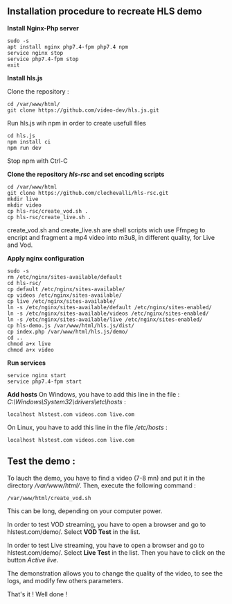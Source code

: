 ## **Installation  procedure to recreate HLS demo**

**Install Nginx-Php server**

    sudo -s
    apt install nginx php7.4-fpm php7.4 npm   
    service nginx stop
    service php7.4-fpm stop
    exit

**Install hls.js**

Clone the repository :

    cd /var/www/html/
    git clone https://github.com/video-dev/hls.js.git
    
Run hls.js wih npm in order to create usefull files

    cd hls.js
    npm install ci
    npm run dev

Stop npm with Ctrl-C

**Clone the repository *hls-rsc* and set encoding scripts**

    cd /var/www/html
    git clone https://github.com/clechevalli/hls-rsc.git
    mkdir live
    mkdir video
    cp hls-rsc/create_vod.sh .
    cp hls-rsc/create_live.sh .

create_vod.sh and create_live.sh are shell scripts wich use Ffmpeg to encript and fragment a mp4 video into m3u8, in different quality, for Live and Vod.

**Apply nginx configuration**

    sudo -s
    rm /etc/nginx/sites-available/default
    cd hls-rsc/
    cp default /etc/nginx/sites-available/
    cp videos /etc/nginx/sites-available/
    cp live /etc/nginx/sites-available/
    ln -s /etc/nginx/sites-available/default /etc/nginx/sites-enabled/
    ln -s /etc/nginx/sites-available/videos /etc/nginx/sites-enabled/
    ln -s /etc/nginx/sites-available/live /etc/nginx/sites-enabled/
    cp hls-demo.js /var/www/html/hls.js/dist/
    cp index.php /var/www/html/hls.js/demo/
    cd ..
    chmod a+x live
    chmod a+x video
    
   **Run services**
   
    service nginx start
    service php7.4-fpm start
    
**Add hosts**
On Windows, you have to add this line in the file : *C:\Windows\System32\drivers\etc\hosts* :

    localhost hlstest.com videos.com live.com
On  Linux, you have to add this line in the file */etc/hosts* :

    localhost hlstest.com videos.com live.com

## Test the demo :
To lauch the demo, you have to find a video (7-8 mn) and put it in the directory */var/www/html/*. Then, execute the following command :

    /var/www/html/create_vod.sh

This can be long, depending on your computer power.

In order to test VOD streaming, you have to open a browser and go to hlstest.com/demo/. Select **VOD Test** in the list.

In order to test Live streaming, you have to open a browser and go to hlstest.com/demo/. Select **Live Test** in the list. Then you have to click on the button *Active live*. 

The demonstration allows you to change the quality of the video, to see the logs, and modify few others parameters. 

That's it ! Well done !
